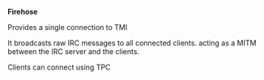 **Firehose**

Provides a single connection to TMI

It broadcasts raw IRC messages to all connected clients. acting as a MITM between the IRC server and the clients.

Clients can connect using TPC
